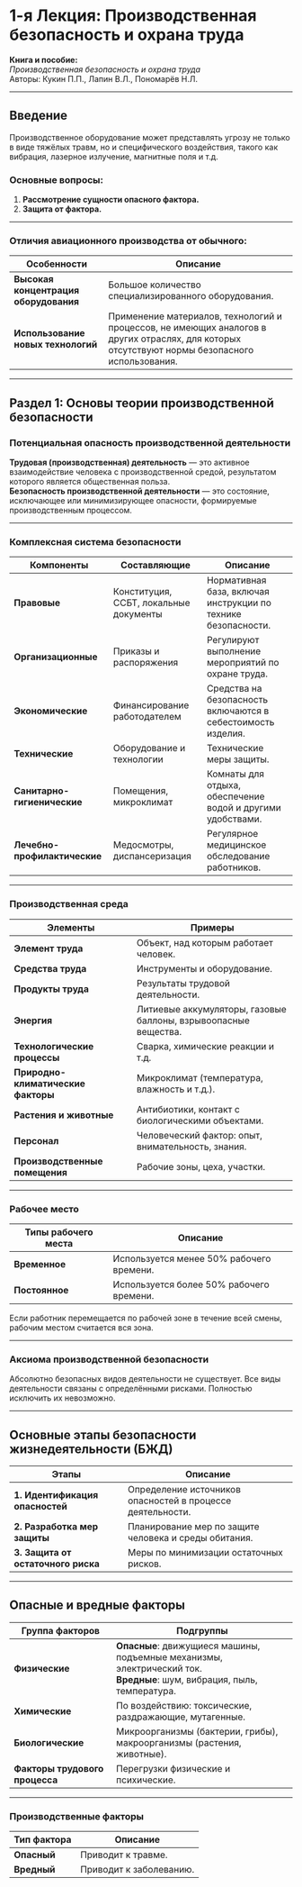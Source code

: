 # 1-я Лекция: Производственная безопасность и охрана труда

**Книга и пособие:**  
*Производственная безопасность и охрана труда*  
Авторы: Кукин П.П., Лапин В.Л., Пономарёв Н.Л.

---

## Введение
Производственное оборудование может представлять угрозу не только в виде тяжёлых травм, но и специфического воздействия, такого как вибрация, лазерное излучение, магнитные поля и т.д.

### Основные вопросы:
1. **Рассмотрение сущности опасного фактора.**
2. **Защита от фактора.**

---

### Отличия авиационного производства от обычного:
| Особенности | Описание |
|-------------|----------|
| **Высокая концентрация оборудования** | Большое количество специализированного оборудования. |
| **Использование новых технологий** | Применение материалов, технологий и процессов, не имеющих аналогов в других отраслях, для которых отсутствуют нормы безопасного использования. |

---

## Раздел 1: Основы теории производственной безопасности

### Потенциальная опасность производственной деятельности

**Трудовая (производственная) деятельность** — это активное взаимодействие человека с производственной средой, результатом которого является общественная польза.  
**Безопасность производственной деятельности** — это состояние, исключающее или минимизирующее опасности, формируемые производственным процессом.

---

### Комплексная система безопасности
| Компоненты | Составляющие | Описание |
|------------|--------------|----------|
| **Правовые** | Конституция, ССБТ, локальные документы | Нормативная база, включая инструкции по технике безопасности. |
| **Организационные** | Приказы и распоряжения | Регулируют выполнение мероприятий по охране труда. |
| **Экономические** | Финансирование работодателем | Средства на безопасность включаются в себестоимость изделия. |
| **Технические** | Оборудование и технологии | Технические меры защиты. |
| **Санитарно-гигиенические** | Помещения, микроклимат | Комнаты для отдыха, обеспечение водой и другими удобствами. |
| **Лечебно-профилактические** | Медосмотры, диспансеризация | Регулярное медицинское обследование работников. |

---

### Производственная среда

| Элементы | Примеры |
|----------|---------|
| **Элемент труда** | Объект, над которым работает человек. |
| **Средства труда** | Инструменты и оборудование. |
| **Продукты труда** | Результаты трудовой деятельности. |
| **Энергия** | Литиевые аккумуляторы, газовые баллоны, взрывоопасные вещества. |
| **Технологические процессы** | Сварка, химические реакции и т.д. |
| **Природно-климатические факторы** | Микроклимат (температура, влажность и т.д.). |
| **Растения и животные** | Антибиотики, контакт с биологическими объектами. |
| **Персонал** | Человеческий фактор: опыт, внимательность, знания. |
| **Производственные помещения** | Рабочие зоны, цеха, участки. |

---

### Рабочее место

| Типы рабочего места | Описание |
|----------------------|----------|
| **Временное** | Используется менее 50% рабочего времени. |
| **Постоянное** | Используется более 50% рабочего времени. |

Если работник перемещается по рабочей зоне в течение всей смены, рабочим местом считается вся зона.

---

### Аксиома производственной безопасности

Абсолютно безопасных видов деятельности не существует. Все виды деятельности связаны с определёнными рисками. Полностью исключить их невозможно.

---

## Основные этапы безопасности жизнедеятельности (БЖД)

| Этапы | Описание |
|-------|----------|
| **1. Идентификация опасностей** | Определение источников опасностей в процессе деятельности. |
| **2. Разработка мер защиты** | Планирование мер по защите человека и среды обитания. |
| **3. Защита от остаточного риска** | Меры по минимизации остаточных рисков. |

---

## Опасные и вредные факторы

| Группа факторов | Подгруппы |
|------------------|-----------|
| **Физические** | **Опасные**: движущиеся машины, подъемные механизмы, электрический ток.<br>**Вредные**: шум, вибрация, пыль, температура. | 
| **Химические** | По воздействию: токсические, раздражающие, мутагенные. |  
| **Биологические** | Микроорганизмы (бактерии, грибы), макроорганизмы (растения, животные). |  
| **Факторы трудового процесса** | Перегрузки физические и психические. |  

---

### Производственные факторы

| Тип фактора | Описание |
|-------------|----------|
| **Опасный** | Приводит к травме. |
| **Вредный** | Приводит к заболеванию. |

